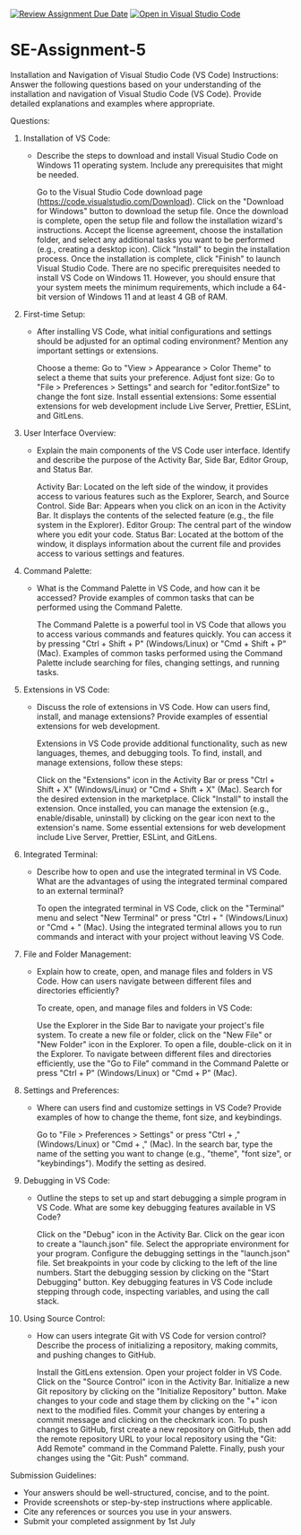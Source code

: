 [![Review Assignment Due Date](https://classroom.github.com/assets/deadline-readme-button-22041afd0340ce965d47ae6ef1cefeee28c7c493a6346c4f15d667ab976d596c.svg)](https://classroom.github.com/a/XoLGRbHq)
[![Open in Visual Studio Code](https://classroom.github.com/assets/open-in-vscode-2e0aaae1b6195c2367325f4f02e2d04e9abb55f0b24a779b69b11b9e10269abc.svg)](https://classroom.github.com/online_ide?assignment_repo_id=15281984&assignment_repo_type=AssignmentRepo)
# SE-Assignment-5
Installation and Navigation of Visual Studio Code (VS Code)
 Instructions:
Answer the following questions based on your understanding of the installation and navigation of Visual Studio Code (VS Code). Provide detailed explanations and examples where appropriate.

 Questions:

1. Installation of VS Code:
   - Describe the steps to download and install Visual Studio Code on Windows 11 operating system. Include any prerequisites that might be needed.

      Go to the Visual Studio Code download page (https://code.visualstudio.com/Download).
      Click on the "Download for Windows" button to download the setup file.
      Once the download is complete, open the setup file and follow the installation wizard's instructions.
      Accept the license agreement, choose the installation folder, and select any additional tasks you want to be performed (e.g., creating a desktop icon).
      Click "Install" to begin the installation process.
      Once the installation is complete, click "Finish" to launch Visual Studio Code.
      There are no specific prerequisites needed to install VS Code on Windows 11. However, you should ensure that your system meets the minimum requirements, which include a 64-bit version of Windows 11 and at least 4 GB of RAM.

2. First-time Setup:
   - After installing VS Code, what initial configurations and settings should be adjusted for an optimal coding environment? Mention any important settings or extensions.

      Choose a theme: Go to "View > Appearance > Color Theme" to select a theme that suits your preference.
      Adjust font size: Go to "File > Preferences > Settings" and search for "editor.fontSize" to change the font size.
      Install essential extensions: Some essential extensions for web development include Live Server, Prettier, ESLint, and GitLens.

3. User Interface Overview:
   - Explain the main components of the VS Code user interface. Identify and describe the purpose of the Activity Bar, Side Bar, Editor Group, and Status Bar.

      Activity Bar: Located on the left side of the window, it provides access to various features such as the Explorer, Search, and Source Control.
      Side Bar: Appears when you click on an icon in the Activity Bar. It displays the contents of the selected feature (e.g., the file system in the Explorer).
      Editor Group: The central part of the window where you edit your code.
      Status Bar: Located at the bottom of the window, it displays information about the current file and provides access to various settings and features.

4. Command Palette:
   - What is the Command Palette in VS Code, and how can it be accessed? Provide examples of common tasks that can be performed using the Command Palette.

      The Command Palette is a powerful tool in VS Code that allows you to access various commands and features quickly. You can access it by pressing "Ctrl + Shift + P" (Windows/Linux) or "Cmd + Shift + P" (Mac). Examples of common tasks performed using the Command Palette include searching for files, changing settings, and running tasks.

5. Extensions in VS Code:
   - Discuss the role of extensions in VS Code. How can users find, install, and manage extensions? Provide examples of essential extensions for web development.

      Extensions in VS Code provide additional functionality, such as new languages, themes, and debugging tools. To find, install, and manage extensions, follow these steps:

      Click on the "Extensions" icon in the Activity Bar or press "Ctrl + Shift + X" (Windows/Linux) or "Cmd + Shift + X" (Mac).
      Search for the desired extension in the marketplace.
      Click "Install" to install the extension.
      Once installed, you can manage the extension (e.g., enable/disable, uninstall) by clicking on the gear icon next to the extension's name.
      Some essential extensions for web development include Live Server, Prettier, ESLint, and GitLens.

6. Integrated Terminal:
   - Describe how to open and use the integrated terminal in VS Code. What are the advantages of using the integrated terminal compared to an external terminal?

      To open the integrated terminal in VS Code, click on the "Terminal" menu and select "New Terminal" or press "Ctrl + " (Windows/Linux) or "Cmd + " (Mac). Using the integrated terminal allows you to run commands and interact with your project without leaving VS Code.

7. File and Folder Management:
   - Explain how to create, open, and manage files and folders in VS Code. How can users navigate between different files and directories efficiently?

      To create, open, and manage files and folders in VS Code:

      Use the Explorer in the Side Bar to navigate your project's file system.
      To create a new file or folder, click on the "New File" or "New Folder" icon in the Explorer.
      To open a file, double-click on it in the Explorer.
      To navigate between different files and directories efficiently, use the "Go to File" command in the Command Palette or press "Ctrl + P" (Windows/Linux) or "Cmd + P" (Mac).

8. Settings and Preferences:
   - Where can users find and customize settings in VS Code? Provide examples of how to change the theme, font size, and keybindings.

      Go to "File > Preferences > Settings" or press "Ctrl + ," (Windows/Linux) or "Cmd + ," (Mac).
      In the search bar, type the name of the setting you want to change (e.g., "theme", "font size", or "keybindings").
      Modify the setting as desired.

9. Debugging in VS Code:
   - Outline the steps to set up and start debugging a simple program in VS Code. What are some key debugging features available in VS Code?

      Click on the "Debug" icon in the Activity Bar.
      Click on the gear icon to create a "launch.json" file.
      Select the appropriate environment for your program.
      Configure the debugging settings in the "launch.json" file.
      Set breakpoints in your code by clicking to the left of the line numbers.
      Start the debugging session by clicking on the "Start Debugging" button.
      Key debugging features in VS Code include stepping through code, inspecting variables, and using the call stack.

10. Using Source Control:
    - How can users integrate Git with VS Code for version control? Describe the process of initializing a repository, making commits, and pushing changes to GitHub.

      Install the GitLens extension.
      Open your project folder in VS Code.
      Click on the "Source Control" icon in the Activity Bar.
      Initialize a new Git repository by clicking on the "Initialize Repository" button.
      Make changes to your code and stage them by clicking on the "+" icon next to the modified files.
      Commit your changes by entering a commit message and clicking on the checkmark icon.
      To push changes to GitHub, first create a new repository on GitHub, then add the remote repository URL to your local repository using the "Git: Add Remote" command in the Command Palette. Finally, push your changes using the "Git: Push" command.

 Submission Guidelines:
- Your answers should be well-structured, concise, and to the point.
- Provide screenshots or step-by-step instructions where applicable.
- Cite any references or sources you use in your answers.
- Submit your completed assignment by 1st July 

